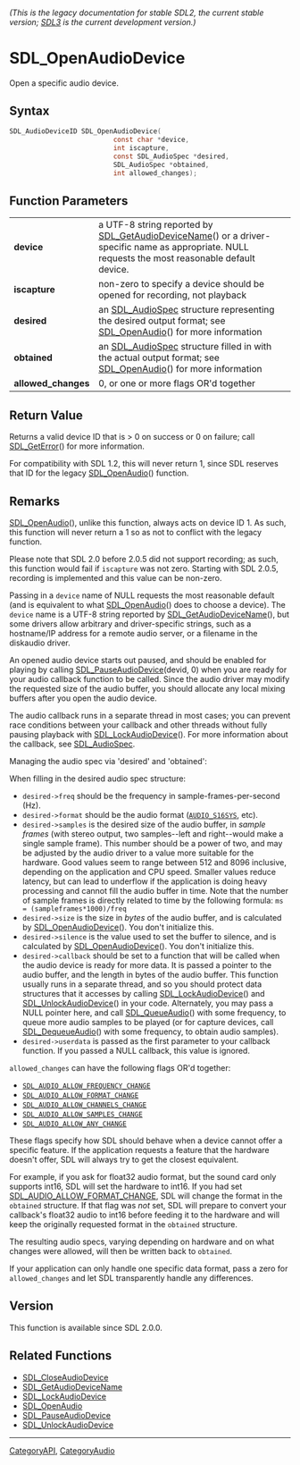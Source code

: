 ###### (This is the legacy documentation for stable SDL2, the current stable version; [SDL3](https://wiki.libsdl.org/SDL3/) is the current development version.)
# SDL_OpenAudioDevice

Open a specific audio device.

## Syntax

```c
SDL_AudioDeviceID SDL_OpenAudioDevice(
                          const char *device,
                          int iscapture,
                          const SDL_AudioSpec *desired,
                          SDL_AudioSpec *obtained,
                          int allowed_changes);

```

## Function Parameters

|                         |                                                                                                                                                                           |
| ----------------------- | ------------------------------------------------------------------------------------------------------------------------------------------------------------------------- |
| **device**              | a UTF-8 string reported by [SDL_GetAudioDeviceName](SDL_GetAudioDeviceName)() or a driver-specific name as appropriate. NULL requests the most reasonable default device. |
| **iscapture**           | non-zero to specify a device should be opened for recording, not playback                                                                                                 |
| **desired**             | an [SDL_AudioSpec](SDL_AudioSpec) structure representing the desired output format; see [SDL_OpenAudio](SDL_OpenAudio)() for more information                             |
| **obtained**            | an [SDL_AudioSpec](SDL_AudioSpec) structure filled in with the actual output format; see [SDL_OpenAudio](SDL_OpenAudio)() for more information                            |
| **allowed_changes**     | 0, or one or more flags OR'd together                                                                                                                                     |

## Return Value

Returns a valid device ID that is > 0 on success or 0 on failure; call
[SDL_GetError](SDL_GetError)() for more information.

For compatibility with SDL 1.2, this will never return 1, since SDL
reserves that ID for the legacy [SDL_OpenAudio](SDL_OpenAudio)() function.

## Remarks

[SDL_OpenAudio](SDL_OpenAudio)(), unlike this function, always acts on
device ID 1. As such, this function will never return a 1 so as not to
conflict with the legacy function.

Please note that SDL 2.0 before 2.0.5 did not support recording; as such,
this function would fail if `iscapture` was not zero. Starting with SDL
2.0.5, recording is implemented and this value can be non-zero.

Passing in a `device` name of NULL requests the most reasonable default
(and is equivalent to what [SDL_OpenAudio](SDL_OpenAudio)() does to choose
a device). The `device` name is a UTF-8 string reported by
[SDL_GetAudioDeviceName](SDL_GetAudioDeviceName)(), but some drivers allow
arbitrary and driver-specific strings, such as a hostname/IP address for a
remote audio server, or a filename in the diskaudio driver.

An opened audio device starts out paused, and should be enabled for playing
by calling [SDL_PauseAudioDevice](SDL_PauseAudioDevice)(devid, 0) when you
are ready for your audio callback function to be called. Since the audio
driver may modify the requested size of the audio buffer, you should
allocate any local mixing buffers after you open the audio device.

The audio callback runs in a separate thread in most cases; you can prevent
race conditions between your callback and other threads without fully
pausing playback with [SDL_LockAudioDevice](SDL_LockAudioDevice)(). For
more information about the callback, see [SDL_AudioSpec](SDL_AudioSpec).

Managing the audio spec via 'desired' and 'obtained':

When filling in the desired audio spec structure:

- `desired->freq` should be the frequency in sample-frames-per-second (Hz).
- `desired->format` should be the audio format
  ([`AUDIO_S16SYS`](AUDIO_S16SYS), etc).
- `desired->samples` is the desired size of the audio buffer, in _sample
  frames_ (with stereo output, two samples--left and right--would make a
  single sample frame). This number should be a power of two, and may be
  adjusted by the audio driver to a value more suitable for the hardware.
  Good values seem to range between 512 and 8096 inclusive, depending on
  the application and CPU speed. Smaller values reduce latency, but can
  lead to underflow if the application is doing heavy processing and cannot
  fill the audio buffer in time. Note that the number of sample frames is
  directly related to time by the following formula: `ms =
  (sampleframes*1000)/freq`
- `desired->size` is the size in _bytes_ of the audio buffer, and is
  calculated by [SDL_OpenAudioDevice](SDL_OpenAudioDevice)(). You don't
  initialize this.
- `desired->silence` is the value used to set the buffer to silence, and is
  calculated by [SDL_OpenAudioDevice](SDL_OpenAudioDevice)(). You don't
  initialize this.
- `desired->callback` should be set to a function that will be called when
  the audio device is ready for more data. It is passed a pointer to the
  audio buffer, and the length in bytes of the audio buffer. This function
  usually runs in a separate thread, and so you should protect data
  structures that it accesses by calling
  [SDL_LockAudioDevice](SDL_LockAudioDevice)() and
  [SDL_UnlockAudioDevice](SDL_UnlockAudioDevice)() in your code.
  Alternately, you may pass a NULL pointer here, and call
  [SDL_QueueAudio](SDL_QueueAudio)() with some frequency, to queue more
  audio samples to be played (or for capture devices, call
  [SDL_DequeueAudio](SDL_DequeueAudio)() with some frequency, to obtain
  audio samples).
- `desired->userdata` is passed as the first parameter to your callback
  function. If you passed a NULL callback, this value is ignored.

`allowed_changes` can have the following flags OR'd together:

- [`SDL_AUDIO_ALLOW_FREQUENCY_CHANGE`](SDL_AUDIO_ALLOW_FREQUENCY_CHANGE)
- [`SDL_AUDIO_ALLOW_FORMAT_CHANGE`](SDL_AUDIO_ALLOW_FORMAT_CHANGE)
- [`SDL_AUDIO_ALLOW_CHANNELS_CHANGE`](SDL_AUDIO_ALLOW_CHANNELS_CHANGE)
- [`SDL_AUDIO_ALLOW_SAMPLES_CHANGE`](SDL_AUDIO_ALLOW_SAMPLES_CHANGE)
- [`SDL_AUDIO_ALLOW_ANY_CHANGE`](SDL_AUDIO_ALLOW_ANY_CHANGE)

These flags specify how SDL should behave when a device cannot offer a
specific feature. If the application requests a feature that the hardware
doesn't offer, SDL will always try to get the closest equivalent.

For example, if you ask for float32 audio format, but the sound card only
supports int16, SDL will set the hardware to int16. If you had set
[SDL_AUDIO_ALLOW_FORMAT_CHANGE](SDL_AUDIO_ALLOW_FORMAT_CHANGE), SDL will
change the format in the `obtained` structure. If that flag was *not* set,
SDL will prepare to convert your callback's float32 audio to int16 before
feeding it to the hardware and will keep the originally requested format in
the `obtained` structure.

The resulting audio specs, varying depending on hardware and on what
changes were allowed, will then be written back to `obtained`.

If your application can only handle one specific data format, pass a zero
for `allowed_changes` and let SDL transparently handle any differences.

## Version

This function is available since SDL 2.0.0.

## Related Functions

* [SDL_CloseAudioDevice](SDL_CloseAudioDevice)
* [SDL_GetAudioDeviceName](SDL_GetAudioDeviceName)
* [SDL_LockAudioDevice](SDL_LockAudioDevice)
* [SDL_OpenAudio](SDL_OpenAudio)
* [SDL_PauseAudioDevice](SDL_PauseAudioDevice)
* [SDL_UnlockAudioDevice](SDL_UnlockAudioDevice)

----
[CategoryAPI](CategoryAPI), [CategoryAudio](CategoryAudio)


